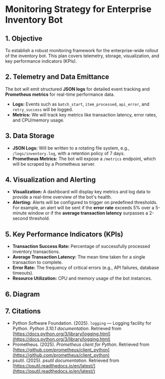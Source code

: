 # Monitoring Strategy for Enterprise Inventory Bot

## 1. Objective
To establish a robust monitoring framework for the enterprise-wide rollout of the inventory bot. This plan covers telemetry, storage, visualization, and key performance indicators (KPIs).

## 2. Telemetry and Data Emittance
The bot will emit structured **JSON logs** for detailed event tracking and **Prometheus metrics** for real-time performance data.
- **Logs:** Events such as `batch_start`, `item_processed`, `api_error`, and `retry_success` will be logged.
- **Metrics:** We will track key metrics like transaction latency, error rates, and CPU/memory usage.

## 3. Data Storage
- **JSON Logs:** Will be written to a rotating file system, e.g., `/logs/inventory.log`, with a retention policy of 7 days.
- **Prometheus Metrics:** The bot will expose a `/metrics` endpoint, which will be scraped by a Prometheus server.

## 4. Visualization and Alerting
- **Visualization:** A dashboard will display key metrics and log data to provide a real-time overview of the bot's health.
- **Alerting:** Alerts will be configured to trigger on predefined thresholds. For example, an alert will be sent if the **error rate** exceeds 5% over a 5-minute window or if the **average transaction latency** surpasses a 2-second threshold.

## 5. Key Performance Indicators (KPIs)
- **Transaction Success Rate:** Percentage of successfully processed inventory transactions.
- **Average Transaction Latency:** The mean time taken for a single transaction to complete.
- **Error Rate:** The frequency of critical errors (e.g., API failures, database timeouts).
- **Resource Utilization:** CPU and memory usage of the bot instances.

## 6. Diagram


## 7. Citations
- Python Software Foundation. (2025). `logging` — Logging facility for Python. *Python 3.10.1 documentation*. Retrieved from [https://docs.python.org/3/library/logging.html](https://docs.python.org/3/library/logging.html)
- Prometheus. (2025). *Prometheus client for Python*. Retrieved from [https://github.com/prometheus/client_python](https://github.com/prometheus/client_python)
- psutil. (2025). *psutil documentation*. Retrieved from [https://psutil.readthedocs.io/en/latest/](https://psutil.readthedocs.io/en/latest/)